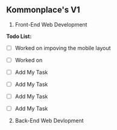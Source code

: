 ## Kommonplace's V1

1. Front-End Web Development

**Todo List:** 

- [ ] Worked on impoving the mobile layout
- [ ] Worked on 
- [ ] Add My Task
- [ ] Add My Task
- [ ] Add My Task
- [ ] Add My Task


2. Back-End Web Devlopment

